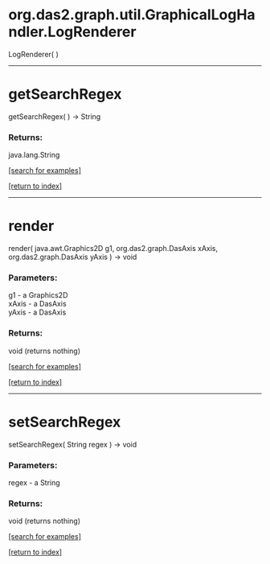 # org.das2.graph.util.GraphicalLogHandler.LogRenderer
LogRenderer( )


***
<a name="getSearchRegex"></a>
# getSearchRegex
getSearchRegex(  ) &rarr; String



### Returns:
java.lang.String


<a href="https://github.com/autoplot/dev/search?q=getSearchRegex&unscoped_q=getSearchRegex">[search for examples]</a>

<a href="https://github.com/autoplot/documentation/blob/master/javadoc/index-all.md">[return to index]</a>

***
<a name="render"></a>
# render
render( java.awt.Graphics2D g1, org.das2.graph.DasAxis xAxis, org.das2.graph.DasAxis yAxis ) &rarr; void



### Parameters:
g1 - a Graphics2D
<br>xAxis - a DasAxis
<br>yAxis - a DasAxis

### Returns:
void (returns nothing)


<a href="https://github.com/autoplot/dev/search?q=render&unscoped_q=render">[search for examples]</a>

<a href="https://github.com/autoplot/documentation/blob/master/javadoc/index-all.md">[return to index]</a>

***
<a name="setSearchRegex"></a>
# setSearchRegex
setSearchRegex( String regex ) &rarr; void



### Parameters:
regex - a String

### Returns:
void (returns nothing)


<a href="https://github.com/autoplot/dev/search?q=setSearchRegex&unscoped_q=setSearchRegex">[search for examples]</a>

<a href="https://github.com/autoplot/documentation/blob/master/javadoc/index-all.md">[return to index]</a>

